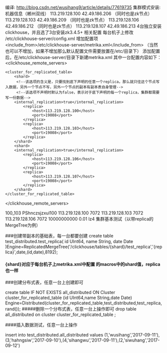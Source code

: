
编译:
http://blog.csdn.net/wusihang9/article/details/77619735
集群模式安装:
机器信息（郴州双线）
113.219.128.100               42.49.186.206 （同时也是zk节点）
113.219.128.103               42.49.186.209 （同时也是zk节点）
113.219.128.106               42.49.186.212 （同时也是zk节点）
113.219.128.107               42.49.186.213
4台独立安装clickhouse，并且选了3台安装zk3.4.5+
相关配置
每台机子上修改  /etc/clickhouse-server/config.xml     增加配置项 <include_from>/etc/clickhouse-server/metrika.xml</include_from>   （当然也可以不增加，如果不增加那么默认配置文件需要放置在/etc/目录下）
添加配置后，在/etc/clickhouse-server/目录下新建metrika.xml
其中一台配置内容如下：
<yandex>
<clickhouse_remote_servers>
   <!---测试集群，副本由分布式表管理->
    <test_cluster>
        <shard>
            <replica>
                <host>113.219.128.100</host>
                <port>19008</port>
            </replica>
            <replica>
                <host>113.219.128.103</host>
                <port>19008</port>
            </replica>
        </shard>
        <shard>
            <replica>
                <host>113.219.128.106</host>
                <port>19008</port>
            </replica>
            <replica>
                <host>113.219.128.107</host>
                <port>19008</port>
            </replica>      
    </shard>
    </test_cluster>
    <!--测试带副本的表的集群，副本有副本表自己管理，集群本身不参与管理副本-->
    <cluster_for_replicated_table>
        <shard>
         <!--该选项的含义是，只要找到底下声明的任意一个replica，那么就只往这个节点写入数据，另外一个节点不写，另外一个节点的副本有副本表自身管理-->
         <!--该选项不声明时默认为false，表示对于底下声明的每一个replica，集群都需要写一份数据-->
        <internal_replication>true</internal_replication>
            <replica>
                <host>113.219.128.100</host>
                <port>19008</port>
            </replica>
            <replica>
                <host>113.219.128.103</host>
                <port>19008</port>
            </replica>
        </shard>
        <shard>
        <internal_replication>true</internal_replication>
            <replica>
                <host>113.219.128.106</host>
                <port>19008</port>
            </replica>
            <replica>
                <host>113.219.128.107</host>
                <port>19008</port>
            </replica>
        </shard>
    </cluster_for_replicated_table>
</clickhouse_remote_servers>
<!--这个地方的配置四个节点都不一样，这个用于带副本的表的建立，命名规则任意，此处的命名是shard表示互为备份的两台机，replica是机器名称-->
<macros>
         <shard>100_103</shard>
        <replica>PShnczsjzxul100</replica>
</macros>
<!--zk节点信息-->
<zookeeper-servers>
        <node index="1">
                <host>113.219.128.100</host>
                <port>7072</port>
        </node>
     <node index="2">
                <host>113.219.128.103</host>
                <port>7072</port>
        </node>
         <node index="3">
                <host>113.219.128.106</host>
                <port>7072</port>
        </node>
</zookeeper-servers>
<!--数据压缩算法和一些阈值-->
<clickhouse_compression>
<case>
  <min_part_size>10000000000</min_part_size>
  <min_part_size_ratio>0.01</min_part_size_ratio>
  <method>lz4</method>
</case>
</clickhouse_compression>
</yandex>
集群基本测试（以带replica的MergeTree为例）

###创建带副本的基础表，每一台都要创建
create table test_distributed.test_replica(
id UInt64,
name String,
date Date
)Engine=ReplicatedMergeTree('/clickhouse/tables/{shard}/test_replica','{replica}',date,(id,date),8192);

#### {shard}对应于每台机子上metrika.xml中配置 的macros中的shard值，replica也一样

###创建分布式表，任意一台上创建即可

create table IF NOT EXISTS all_distributed ON Cluster cluster_for_replicated_table (id UInt64,name String,date Date) Engine=Distributed(cluster_for_replicated_table,test_distributed,test_replica,rand());
#####删除一个分布式表，任意一台上操作即可
drop table all_distributed on cluster cluster_for_replicated_table ;

####插入数据测试，任意一台上操作

insert into test_distributed.all_distributed values (1,'wusihang','2017-09-11'),(3,'hahngsiw','2017-09-10'),(4,'sihangwu','2017-09-11'),(2,'siwuhang','2017-09-12')
 
